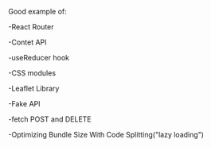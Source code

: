 Good example of:

-React Router

-Contet API

-useReducer hook

-CSS modules

-Leaflet Library

-Fake API

-fetch POST and DELETE

-Optimizing Bundle Size With Code Splitting("lazy loading")
